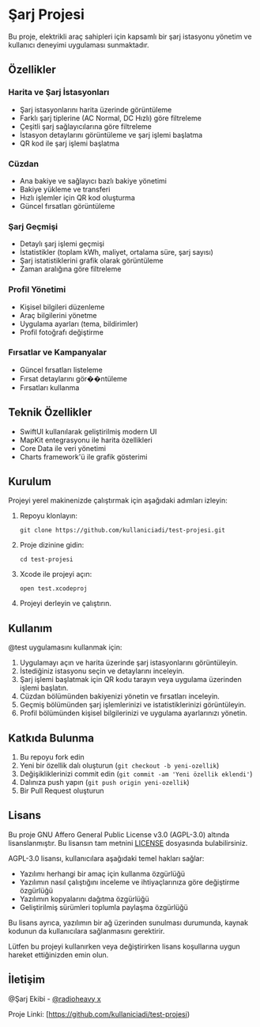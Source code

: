 # Şarj Projesi

Bu proje, elektrikli araç sahipleri için kapsamlı bir şarj istasyonu yönetim ve kullanıcı deneyimi uygulaması sunmaktadır.

## Özellikler

### Harita ve Şarj İstasyonları
- Şarj istasyonlarını harita üzerinde görüntüleme
- Farklı şarj tiplerine (AC Normal, DC Hızlı) göre filtreleme
- Çeşitli şarj sağlayıcılarına göre filtreleme
- İstasyon detaylarını görüntüleme ve şarj işlemi başlatma
- QR kod ile şarj işlemi başlatma

### Cüzdan
- Ana bakiye ve sağlayıcı bazlı bakiye yönetimi
- Bakiye yükleme ve transferi
- Hızlı işlemler için QR kod oluşturma
- Güncel fırsatları görüntüleme

### Şarj Geçmişi
- Detaylı şarj işlemi geçmişi
- İstatistikler (toplam kWh, maliyet, ortalama süre, şarj sayısı)
- Şarj istatistiklerini grafik olarak görüntüleme
- Zaman aralığına göre filtreleme

### Profil Yönetimi
- Kişisel bilgileri düzenleme
- Araç bilgilerini yönetme
- Uygulama ayarları (tema, bildirimler)
- Profil fotoğrafı değiştirme

### Fırsatlar ve Kampanyalar
- Güncel fırsatları listeleme
- Fırsat detaylarını gör��ntüleme
- Fırsatları kullanma

## Teknik Özellikler
- SwiftUI kullanılarak geliştirilmiş modern UI
- MapKit entegrasyonu ile harita özellikleri
- Core Data ile veri yönetimi
- Charts framework'ü ile grafik gösterimi

## Kurulum

Projeyi yerel makinenizde çalıştırmak için aşağıdaki adımları izleyin:

1. Repoyu klonlayın:
   ```
   git clone https://github.com/kullaniciadi/test-projesi.git
   ```

2. Proje dizinine gidin:
   ```
   cd test-projesi
   ```

3. Xcode ile projeyi açın:
   ```
   open test.xcodeproj
   ```

4. Projeyi derleyin ve çalıştırın.

## Kullanım

@test uygulamasını kullanmak için:

1. Uygulamayı açın ve harita üzerinde şarj istasyonlarını görüntüleyin.
2. İstediğiniz istasyonu seçin ve detaylarını inceleyin.
3. Şarj işlemi başlatmak için QR kodu tarayın veya uygulama üzerinden işlemi başlatın.
4. Cüzdan bölümünden bakiyenizi yönetin ve fırsatları inceleyin.
5. Geçmiş bölümünden şarj işlemlerinizi ve istatistiklerinizi görüntüleyin.
6. Profil bölümünden kişisel bilgilerinizi ve uygulama ayarlarınızı yönetin.

## Katkıda Bulunma

1. Bu repoyu fork edin
2. Yeni bir özellik dalı oluşturun (`git checkout -b yeni-ozellik`)
3. Değişikliklerinizi commit edin (`git commit -am 'Yeni özellik eklendi'`)
4. Dalınıza push yapın (`git push origin yeni-ozellik`)
5. Bir Pull Request oluşturun

## Lisans

Bu proje GNU Affero General Public License v3.0 (AGPL-3.0) altında lisanslanmıştır. Bu lisansın tam metnini [LICENSE](LICENSE) dosyasında bulabilirsiniz.

AGPL-3.0 lisansı, kullanıcılara aşağıdaki temel hakları sağlar:

- Yazılımı herhangi bir amaç için kullanma özgürlüğü
- Yazılımın nasıl çalıştığını inceleme ve ihtiyaçlarınıza göre değiştirme özgürlüğü
- Yazılımın kopyalarını dağıtma özgürlüğü
- Geliştirilmiş sürümleri toplumla paylaşma özgürlüğü

Bu lisans ayrıca, yazılımın bir ağ üzerinden sunulması durumunda, kaynak kodunun da kullanıcılara sağlanmasını gerektirir.

Lütfen bu projeyi kullanırken veya değiştirirken lisans koşullarına uygun hareket ettiğinizden emin olun.

## İletişim

@Şarj Ekibi - [@radioheavy x](https://x.com/radioheavy)

Proje Linki: [https://github.com/kullaniciadi/test-projesi)
